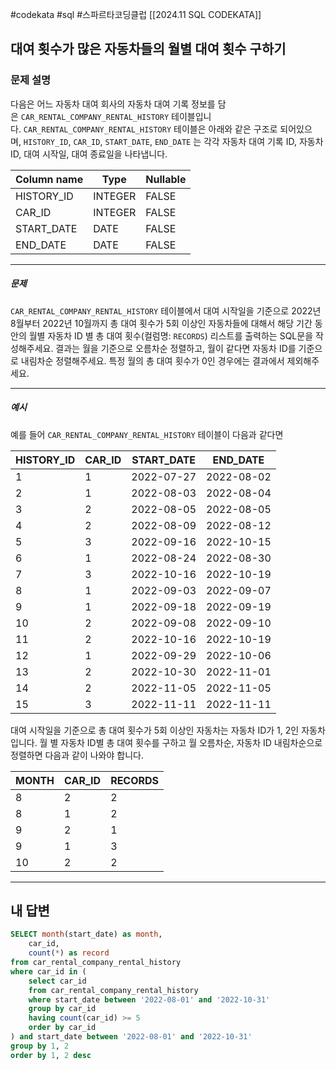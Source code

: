 #codekata #sql #스파르타코딩클럽 [[2024.11 SQL CODEKATA]]

## 대여 횟수가 많은 자동차들의 월별 대여 횟수 구하기

### 문제 설명
다음은 어느 자동차 대여 회사의 자동차 대여 기록 정보를 담은 `CAR_RENTAL_COMPANY_RENTAL_HISTORY` 테이블입니다. `CAR_RENTAL_COMPANY_RENTAL_HISTORY` 테이블은 아래와 같은 구조로 되어있으며, `HISTORY_ID`, `CAR_ID`, `START_DATE`, `END_DATE` 는 각각 자동차 대여 기록 ID, 자동차 ID, 대여 시작일, 대여 종료일을 나타냅니다.

|Column name|Type|Nullable|
|---|---|---|
|HISTORY_ID|INTEGER|FALSE|
|CAR_ID|INTEGER|FALSE|
|START_DATE|DATE|FALSE|
|END_DATE|DATE|FALSE|

---
##### 문제
`CAR_RENTAL_COMPANY_RENTAL_HISTORY` 테이블에서 대여 시작일을 기준으로 2022년 8월부터 2022년 10월까지 총 대여 횟수가 5회 이상인 자동차들에 대해서 해당 기간 동안의 월별 자동차 ID 별 총 대여 횟수(컬럼명: `RECORDS`) 리스트를 출력하는 SQL문을 작성해주세요. 결과는 월을 기준으로 오름차순 정렬하고, 월이 같다면 자동차 ID를 기준으로 내림차순 정렬해주세요. 특정 월의 총 대여 횟수가 0인 경우에는 결과에서 제외해주세요.

---
##### 예시
예를 들어 `CAR_RENTAL_COMPANY_RENTAL_HISTORY` 테이블이 다음과 같다면

|HISTORY_ID|CAR_ID|START_DATE|END_DATE|
|---|---|---|---|
|1|1|2022-07-27|2022-08-02|
|2|1|2022-08-03|2022-08-04|
|3|2|2022-08-05|2022-08-05|
|4|2|2022-08-09|2022-08-12|
|5|3|2022-09-16|2022-10-15|
|6|1|2022-08-24|2022-08-30|
|7|3|2022-10-16|2022-10-19|
|8|1|2022-09-03|2022-09-07|
|9|1|2022-09-18|2022-09-19|
|10|2|2022-09-08|2022-09-10|
|11|2|2022-10-16|2022-10-19|
|12|1|2022-09-29|2022-10-06|
|13|2|2022-10-30|2022-11-01|
|14|2|2022-11-05|2022-11-05|
|15|3|2022-11-11|2022-11-11|

대여 시작일을 기준으로 총 대여 횟수가 5회 이상인 자동차는 자동차 ID가 1, 2인 자동차입니다. 월 별 자동차 ID별 총 대여 횟수를 구하고 월 오름차순, 자동차 ID 내림차순으로 정렬하면 다음과 같이 나와야 합니다.

|MONTH|CAR_ID|RECORDS|
|---|---|---|
|8|2|2|
|8|1|2|
|9|2|1|
|9|1|3|
|10|2|2|

---

## 내 답변

```sql
SELECT month(start_date) as month,
    car_id,
    count(*) as record
from car_rental_company_rental_history
where car_id in (
    select car_id
    from car_rental_company_rental_history
    where start_date between '2022-08-01' and '2022-10-31'
    group by car_id
    having count(car_id) >= 5
    order by car_id
) and start_date between '2022-08-01' and '2022-10-31'
group by 1, 2
order by 1, 2 desc
```